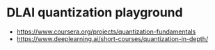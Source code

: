 # DLAI quantization playground

* https://www.coursera.org/projects/quantization-fundamentals
* https://www.deeplearning.ai/short-courses/quantization-in-depth/
